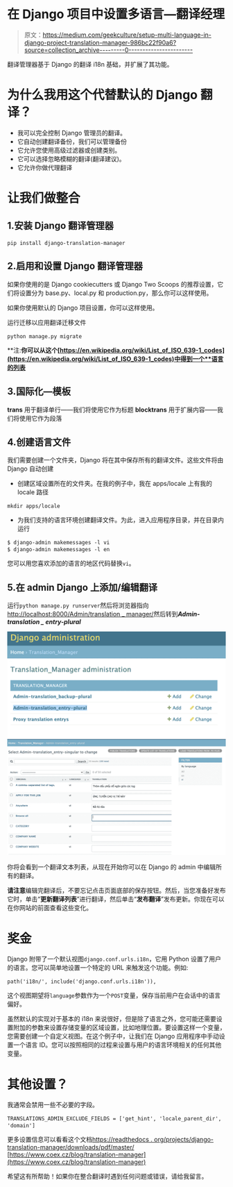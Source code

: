 # 在 Django 项目中设置多语言—翻译经理

> 原文：<https://medium.com/geekculture/setup-multi-language-in-django-project-translation-manager-986bc22f90a6?source=collection_archive---------0----------------------->

翻译管理器基于 Django 的翻译 i18n 基础，并扩展了其功能。

# 为什么我用这个代替默认的 Django 翻译？

*   我可以完全控制 Django 管理员的翻译。
*   它自动创建翻译备份，我们可以管理备份
*   它允许您使用高级过滤器或创建类别。
*   它可以选择忽略模糊的翻译(翻译建议)。
*   它允许你做代理翻译

# 让我们做整合

## 1.安装 Django 翻译管理器

```
pip install django-translation-manager
```

## 2.启用和设置 Django 翻译管理器

如果你使用的是 Django cookiecutters 或 Django Two Scoops 的推荐设置，它们将设置分为 base.py、local.py 和 production.py，那么你可以这样使用。

如果你使用默认的 Django 项目设置，你可以这样使用。

运行迁移以应用翻译迁移文件

```
python manage.py migrate
```

**注:**你可以从这个[https://en.wikipedia.org/wiki/List_of_ISO_639-1_codes](https://en.wikipedia.org/wiki/List_of_ISO_639-1_codes)中得到一个**语言的列表**

## 3.国际化—模板

**trans** 用于翻译单行——我们将使用它作为标题
**blocktrans** 用于扩展内容——我们将使用它作为段落

## 4.创建语言文件

我们需要创建一个文件夹，Django 将在其中保存所有的翻译文件。这些文件将由 Django 自动创建

*   创建区域设置所在的文件夹。在我的例子中，我在 apps/locale 上有我的 locale 路径

```
mkdir apps/locale
```

*   为我们支持的语言环境创建翻译文件。为此，进入应用程序目录，并在目录内运行

```
$ django-admin makemessages -l vi
$ django-admin makemessages -l en
```

您可以用您喜欢添加的语言的地区代码替换`vi`。

## 5.在 admin Django 上添加/编辑翻译

运行`python manage.py runserver`然后将浏览器指向[http://localhost:8000/Admin/translation _ manager/](http://localhost:8000/admin/translation_manager/)然后转到***Admin-translation _ entry-plural***

![](img/1e18f5ca33fe5ea7da9a94fcd113ab93.png)![](img/c4ae3de99e6fca766d058a8b0a28f195.png)

你将会看到一个翻译文本列表，从现在开始你可以在 Django 的 admin 中编辑所有的翻译。

**请注意**编辑完翻译后，不要忘记点击页面底部的保存按钮。然后，当您准备好发布它时，单击“**更新翻译列表**”进行翻译，然后单击“**发布翻译**”发布更新。你现在可以在你网站的前面查看这些变化。

# 奖金

Django 附带了一个默认视图`django.conf.urls.i18n`，它用 Python 设置了用户的语言。您可以简单地设置一个特定的 URL 来触发这个功能。例如:

```
path('i18n/', include('django.conf.urls.i18n')),
```

这个视图期望将`language`参数作为一个`POST`变量，保存当前用户在会话中的语言偏好。

虽然默认的实现对于基本的 i18n 来说很好，但是除了语言之外，您可能还需要设置附加的参数来设置存储变量的区域设置，比如地理位置。要设置这样一个变量，您需要创建一个自定义视图。在这个例子中，让我们在 Django 应用程序中手动设置一个语言 ID。您可以按照相同的过程来设置与用户的语言环境相关的任何其他变量。

# 其他设置？

我通常会禁用一些不必要的字段。

```
TRANSLATIONS_ADMIN_EXCLUDE_FIELDS = ['get_hint', 'locale_parent_dir', 'domain']
```

更多设置信息可以看看这个文档[https://readthedocs . org/projects/django-translation-manager/downloads/pdf/master/](https://readthedocs.org/projects/django-translation-manager/downloads/pdf/master/)
[https://www.coex.cz/blog/translation-manager](https://www.coex.cz/blog/translation-manager)

希望这有所帮助！如果你在整合翻译时遇到任何问题或错误，请给我留言。